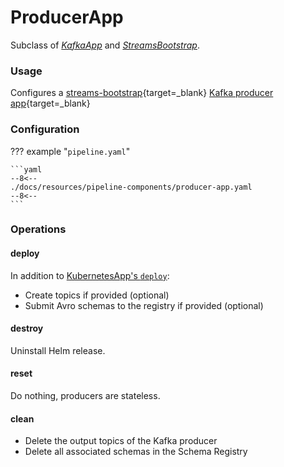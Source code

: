 # ProducerApp

Subclass of [_KafkaApp_](kafka-app.md) and [_StreamsBootstrap_](streams-bootstrap.md).

### Usage

Configures a [streams-bootstrap](https://github.com/bakdata/streams-bootstrap){target=_blank} [Kafka producer app](https://github.com/bakdata/streams-bootstrap#kafka-producer){target=_blank}

### Configuration

<!-- dprint-ignore-start -->

??? example "`pipeline.yaml`"

    ```yaml
    --8<--
    ./docs/resources/pipeline-components/producer-app.yaml
    --8<--
    ```

<!-- dprint-ignore-end -->

### Operations

#### deploy

In addition to [KubernetesApp's `deploy`](kubernetes-app.md#deploy):

- Create topics if provided (optional)
- Submit Avro schemas to the registry if provided (optional)

#### destroy

Uninstall Helm release.

#### reset

Do nothing, producers are stateless.

#### clean

- Delete the output topics of the Kafka producer
- Delete all associated schemas in the Schema Registry
